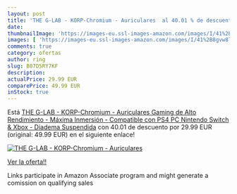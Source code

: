```yaml
---
layout: post
title: 'THE G-LAB - KORP-Chromium - Auriculares  al 40.01 % de descuento'
date: 
thumbnailImage: 'https://images-eu.ssl-images-amazon.com/images/I/41%2B8gvw8lmL._SL200_.jpg'
images: [ 'https://images-eu.ssl-images-amazon.com/images/I/41%2B8gvw8lmL._SL200_.jpg' ]
comments: true
category: ofertas
author: ring
slug: B07D5RY7KF
description:
actualPrice: 29.99 EUR
comparePrice: 49.99 EUR
inStock: true
---
```


Está [THE G-LAB - KORP-Chromium - Auriculares Gaming de Alto Rendimiento - Máxima Inmersión - Compatible con PS4  PC  Nintendo Switch & Xbox - Diadema Suspendida](https://www.amazon.es/dp/B07D5RY7KF/?tag=tolees-21) con 40.01 de descuento por 29.99 EUR (original: 49.99 EUR) en el siguiente enlace!

[![THE G-LAB - KORP-Chromium - Auriculares ](https://images-eu.ssl-images-amazon.com/images/I/41%2B8gvw8lmL._SL200_.jpg)](https://www.amazon.es/dp/B07D5RY7KF/?tag=tolees-21)

[Ver la oferta!!](https://www.amazon.es/dp/B07D5RY7KF/?tag=tolees-21)

Links participate in Amazon Associate program and might generate a comission on qualifying sales



